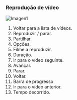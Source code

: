 ### Reprodução de vídeo

![Imagen1](http://static.energysistem.com/images/manuals/42435/56388383853da.jpg)

1. Voltar para a lista de vídeos.
2. Reproduzir / parar.
3. Partilhar.
4. Opções.
5. Filme a reproduzir.
6. Duração.
7. Ir para o vídeo seguinte.
8. Avançar.
9. Parar.
10. Voltar.
11. Barra de progresso
12. Ir para o vídeo anterior.
13. Tempo decorrido.

